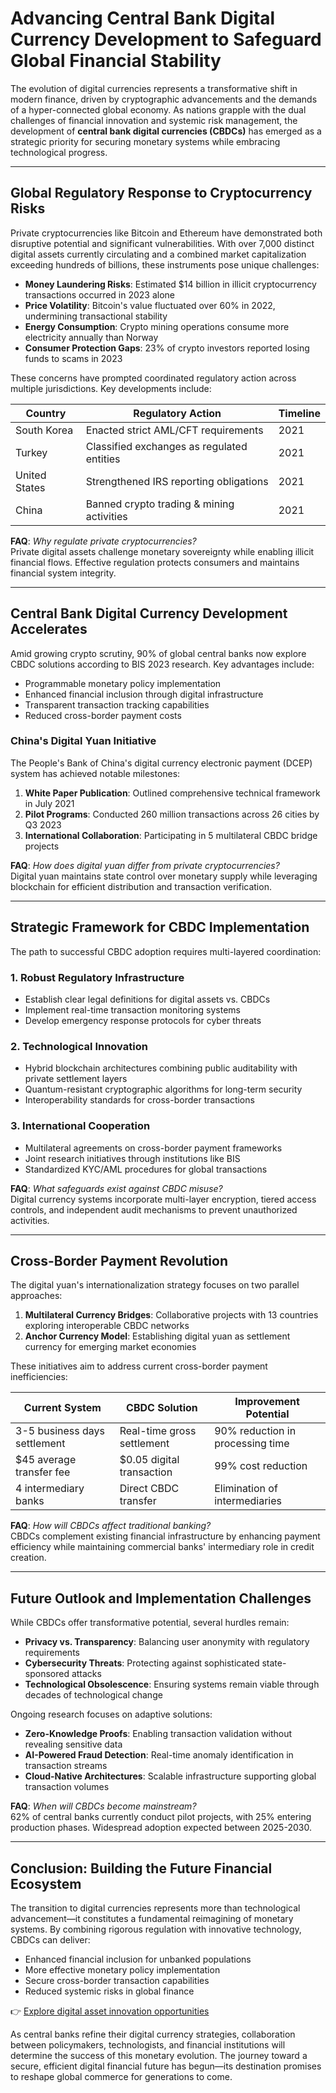 # Advancing Central Bank Digital Currency Development to Safeguard Global Financial Stability

The evolution of digital currencies represents a transformative shift in modern finance, driven by cryptographic advancements and the demands of a hyper-connected global economy. As nations grapple with the dual challenges of financial innovation and systemic risk management, the development of **central bank digital currencies (CBDCs)** has emerged as a strategic priority for securing monetary systems while embracing technological progress.

---

## Global Regulatory Response to Cryptocurrency Risks

Private cryptocurrencies like Bitcoin and Ethereum have demonstrated both disruptive potential and significant vulnerabilities. With over 7,000 distinct digital assets currently circulating and a combined market capitalization exceeding hundreds of billions, these instruments pose unique challenges:

- **Money Laundering Risks**: Estimated $14 billion in illicit cryptocurrency transactions occurred in 2023 alone
- **Price Volatility**: Bitcoin's value fluctuated over 60% in 2022, undermining transactional stability
- **Energy Consumption**: Crypto mining operations consume more electricity annually than Norway
- **Consumer Protection Gaps**: 23% of crypto investors reported losing funds to scams in 2023

These concerns have prompted coordinated regulatory action across multiple jurisdictions. Key developments include:

| Country | Regulatory Action | Timeline |
|---------|------------------|----------|
| South Korea | Enacted strict AML/CFT requirements | 2021 |
| Turkey | Classified exchanges as regulated entities | 2021 |
| United States | Strengthened IRS reporting obligations | 2021 |
| China | Banned crypto trading & mining activities | 2021 |

**FAQ**: *Why regulate private cryptocurrencies?*  
Private digital assets challenge monetary sovereignty while enabling illicit financial flows. Effective regulation protects consumers and maintains financial system integrity.

---

## Central Bank Digital Currency Development Accelerates

Amid growing crypto scrutiny, 90% of global central banks now explore CBDC solutions according to BIS 2023 research. Key advantages include:

- Programmable monetary policy implementation
- Enhanced financial inclusion through digital infrastructure
- Transparent transaction tracking capabilities
- Reduced cross-border payment costs

### China's Digital Yuan Initiative

The People's Bank of China's digital currency electronic payment (DCEP) system has achieved notable milestones:

1. **White Paper Publication**: Outlined comprehensive technical framework in July 2021
2. **Pilot Programs**: Conducted 260 million transactions across 26 cities by Q3 2023
3. **International Collaboration**: Participating in 5 multilateral CBDC bridge projects

**FAQ**: *How does digital yuan differ from private cryptocurrencies?*  
Digital yuan maintains state control over monetary supply while leveraging blockchain for efficient distribution and transaction verification.

---

## Strategic Framework for CBDC Implementation

The path to successful CBDC adoption requires multi-layered coordination:

### 1. Robust Regulatory Infrastructure

- Establish clear legal definitions for digital assets vs. CBDCs
- Implement real-time transaction monitoring systems
- Develop emergency response protocols for cyber threats

### 2. Technological Innovation

- Hybrid blockchain architectures combining public auditability with private settlement layers
- Quantum-resistant cryptographic algorithms for long-term security
- Interoperability standards for cross-border transactions

### 3. International Cooperation

- Multilateral agreements on cross-border payment frameworks
- Joint research initiatives through institutions like BIS
- Standardized KYC/AML procedures for global transactions

**FAQ**: *What safeguards exist against CBDC misuse?*  
Digital currency systems incorporate multi-layer encryption, tiered access controls, and independent audit mechanisms to prevent unauthorized activities.

---

## Cross-Border Payment Revolution

The digital yuan's internationalization strategy focuses on two parallel approaches:

1. **Multilateral Currency Bridges**: Collaborative projects with 13 countries exploring interoperable CBDC networks
2. **Anchor Currency Model**: Establishing digital yuan as settlement currency for emerging market economies

These initiatives aim to address current cross-border payment inefficiencies:

| Current System | CBDC Solution | Improvement Potential |
|----------------|---------------|------------------------|
| 3-5 business days settlement | Real-time gross settlement | 90% reduction in processing time |
| $45 average transfer fee | $0.05 digital transaction | 99% cost reduction |
| 4 intermediary banks | Direct CBDC transfer | Elimination of intermediaries |

**FAQ**: *How will CBDCs affect traditional banking?*  
CBDCs complement existing financial infrastructure by enhancing payment efficiency while maintaining commercial banks' intermediary role in credit creation.

---

## Future Outlook and Implementation Challenges

While CBDCs offer transformative potential, several hurdles remain:

- **Privacy vs. Transparency**: Balancing user anonymity with regulatory requirements
- **Cybersecurity Threats**: Protecting against sophisticated state-sponsored attacks
- **Technological Obsolescence**: Ensuring systems remain viable through decades of technological change

Ongoing research focuses on adaptive solutions:

- **Zero-Knowledge Proofs**: Enabling transaction validation without revealing sensitive data
- **AI-Powered Fraud Detection**: Real-time anomaly identification in transaction streams
- **Cloud-Native Architectures**: Scalable infrastructure supporting global transaction volumes

**FAQ**: *When will CBDCs become mainstream?*  
62% of central banks currently conduct pilot projects, with 25% entering production phases. Widespread adoption expected between 2025-2030.

---

## Conclusion: Building the Future Financial Ecosystem

The transition to digital currencies represents more than technological advancement—it constitutes a fundamental reimagining of monetary systems. By combining rigorous regulation with innovative technology, CBDCs can deliver:

- Enhanced financial inclusion for unbanked populations
- More effective monetary policy implementation
- Secure cross-border transaction capabilities
- Reduced systemic risks in global finance

👉 [Explore digital asset innovation opportunities](https://bit.ly/okx-bonus)

As central banks refine their digital currency strategies, collaboration between policymakers, technologists, and financial institutions will determine the success of this monetary evolution. The journey toward a secure, efficient digital financial future has begun—its destination promises to reshape global commerce for generations to come.